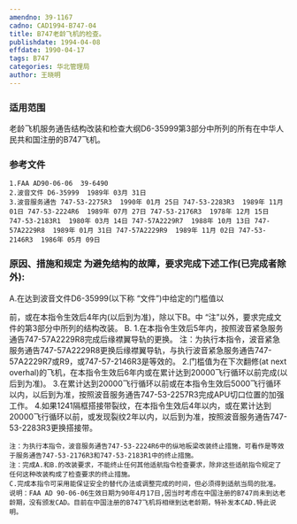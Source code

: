 ```yaml
---
amendno: 39-1167
cadno: CAD1994-B747-04
title: B747老龄飞机的检查。
publishdate: 1994-04-08
effdate: 1990-04-17
tags: B747
categories: 华北管理局
author: 王晓明
---
```


### 适用范围 
老龄飞机服务通告结构改装和检查大纲D6-35999第3部分中所列的所有在中华人民共和国注册的B747飞机。

<!--more-->
### 参考文件
    1.FAA AD90-06-06  39-6490 
    2.波音文件 D6-35999  1989年 03月 31日
    3.波音服务通告 747-53-2275R3  1990年 01月 25日 747-53-2283R3  1989年 11月 01日 747-53-2224R6  1989年 07月 27日 747-53-2176R3  1978年 12月 15日 747-53-2183R1  1980年 03月 14日 747-57A2229R7  1988年 10月 13日 747-57A2229R8  1989年 01月 31日 747-57A2229R9  1989年 11月 02日 747-53-2146R3  1986年 05月 09日

### 原因、措施和规定     为避免结构的故障，要求完成下述工作(已完成者除外): 
A.在达到波音文件D6-35999(以下称 “文件”)中给定的门槛值以
  
前，或在本指令生效后4年内(以后到为准)，除以下B。中 “注”以外，要求完成文件的第3部分中所列的结构改装。 
B.
    1.在本指令生效后5年内，按照波音紧急服务通告747-57A2229R8完成后缘襟翼导轨的更换。 
    注：为执行本指令，波音紧急服务通告747-57A2229R8更换后缘襟翼导轨，与执行波音紧急服务通告747-57A2229R7或R9，或747-57-2146R3是等效的。 
    2.门槛值为在下次翻修(at next overhal)的飞机，在本指令生效后6年内或在累计达到20000飞行循环以前完成(以后到为准)。 
    3.在累计达到20000飞行循环以前或在本指令生效后5000飞行循环以内，以后到为准，按照波音服务通告747-53-2257R3完成APU切口位置的加强工作。 
    4.如果1241隔框搭接带裂纹，在本指令生效后4年以内，或在累计达到20000飞行循环以前，或发现裂纹2年以内，以后到为准，按照波音服务通告747-53-2283R3更换搭接带。

    注：为执行本指令，波音服务通告747-53-2224R6中的纵地板梁改装终止措施，可看作是等效于服务通告747-53-2176R3和747-53-2183R1中的终止措施。 
    注：完成A.和B.的改装要求，不能终止任何其他适航指令检查要求，除非这些适航指令规定了任何这种改装构成了检查要求的终止措施。 
    C.完成本指令可采用能保证安全的替代办法或调整完成的时间，但必须得到适航当局的批准。 
    说明：FAA AD 90-06-06生效日期为90年4月17日,因当时考虑在中国注册的B747尚未到达老龄期，没有颁发CAD。目前在中国注册的B747飞机将相继到达老龄期，特补发本CAD.特此说明。
